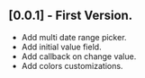 ## [0.0.1] - First Version.

* Add multi date range picker.
* Add initial value field.
* Add callback on change value.
* Add colors customizations.
